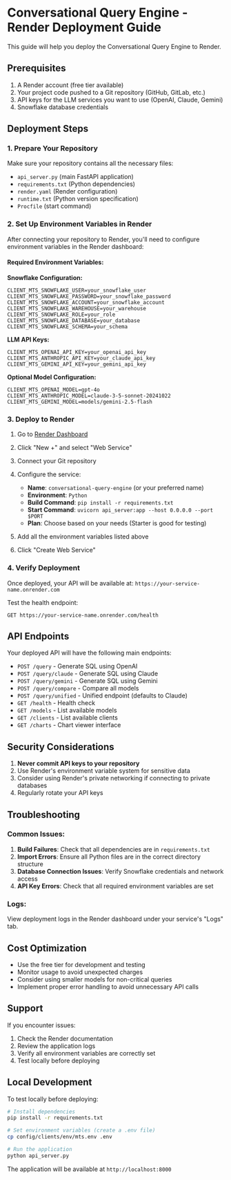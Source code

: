 # Conversational Query Engine - Render Deployment Guide

This guide will help you deploy the Conversational Query Engine to Render.

## Prerequisites

1. A Render account (free tier available)
2. Your project code pushed to a Git repository (GitHub, GitLab, etc.)
3. API keys for the LLM services you want to use (OpenAI, Claude, Gemini)
4. Snowflake database credentials

## Deployment Steps

### 1. Prepare Your Repository

Make sure your repository contains all the necessary files:
- `api_server.py` (main FastAPI application)
- `requirements.txt` (Python dependencies)
- `render.yaml` (Render configuration)
- `runtime.txt` (Python version specification)
- `Procfile` (start command)

### 2. Set Up Environment Variables in Render

After connecting your repository to Render, you'll need to configure environment variables in the Render dashboard:

#### Required Environment Variables:

**Snowflake Configuration:**
```
CLIENT_MTS_SNOWFLAKE_USER=your_snowflake_user
CLIENT_MTS_SNOWFLAKE_PASSWORD=your_snowflake_password
CLIENT_MTS_SNOWFLAKE_ACCOUNT=your_snowflake_account
CLIENT_MTS_SNOWFLAKE_WAREHOUSE=your_warehouse
CLIENT_MTS_SNOWFLAKE_ROLE=your_role
CLIENT_MTS_SNOWFLAKE_DATABASE=your_database
CLIENT_MTS_SNOWFLAKE_SCHEMA=your_schema
```

**LLM API Keys:**
```
CLIENT_MTS_OPENAI_API_KEY=your_openai_api_key
CLIENT_MTS_ANTHROPIC_API_KEY=your_claude_api_key
CLIENT_MTS_GEMINI_API_KEY=your_gemini_api_key
```

**Optional Model Configuration:**
```
CLIENT_MTS_OPENAI_MODEL=gpt-4o
CLIENT_MTS_ANTHROPIC_MODEL=claude-3-5-sonnet-20241022
CLIENT_MTS_GEMINI_MODEL=models/gemini-2.5-flash
```

### 3. Deploy to Render

1. Go to [Render Dashboard](https://dashboard.render.com/)
2. Click "New +" and select "Web Service"
3. Connect your Git repository
4. Configure the service:
   - **Name**: `conversational-query-engine` (or your preferred name)
   - **Environment**: `Python`
   - **Build Command**: `pip install -r requirements.txt`
   - **Start Command**: `uvicorn api_server:app --host 0.0.0.0 --port $PORT`
   - **Plan**: Choose based on your needs (Starter is good for testing)

5. Add all the environment variables listed above
6. Click "Create Web Service"

### 4. Verify Deployment

Once deployed, your API will be available at:
`https://your-service-name.onrender.com`

Test the health endpoint:
```
GET https://your-service-name.onrender.com/health
```

## API Endpoints

Your deployed API will have the following main endpoints:

- `POST /query` - Generate SQL using OpenAI
- `POST /query/claude` - Generate SQL using Claude
- `POST /query/gemini` - Generate SQL using Gemini
- `POST /query/compare` - Compare all models
- `POST /query/unified` - Unified endpoint (defaults to Claude)
- `GET /health` - Health check
- `GET /models` - List available models
- `GET /clients` - List available clients
- `GET /charts` - Chart viewer interface

## Security Considerations

1. **Never commit API keys to your repository**
2. Use Render's environment variable system for sensitive data
3. Consider using Render's private networking if connecting to private databases
4. Regularly rotate your API keys

## Troubleshooting

### Common Issues:

1. **Build Failures**: Check that all dependencies are in `requirements.txt`
2. **Import Errors**: Ensure all Python files are in the correct directory structure
3. **Database Connection Issues**: Verify Snowflake credentials and network access
4. **API Key Errors**: Check that all required environment variables are set

### Logs:

View deployment logs in the Render dashboard under your service's "Logs" tab.

## Cost Optimization

- Use the free tier for development and testing
- Monitor usage to avoid unexpected charges
- Consider using smaller models for non-critical queries
- Implement proper error handling to avoid unnecessary API calls

## Support

If you encounter issues:
1. Check the Render documentation
2. Review the application logs
3. Verify all environment variables are correctly set
4. Test locally before deploying

## Local Development

To test locally before deploying:

```bash
# Install dependencies
pip install -r requirements.txt

# Set environment variables (create a .env file)
cp config/clients/env/mts.env .env

# Run the application
python api_server.py
```

The application will be available at `http://localhost:8000` 